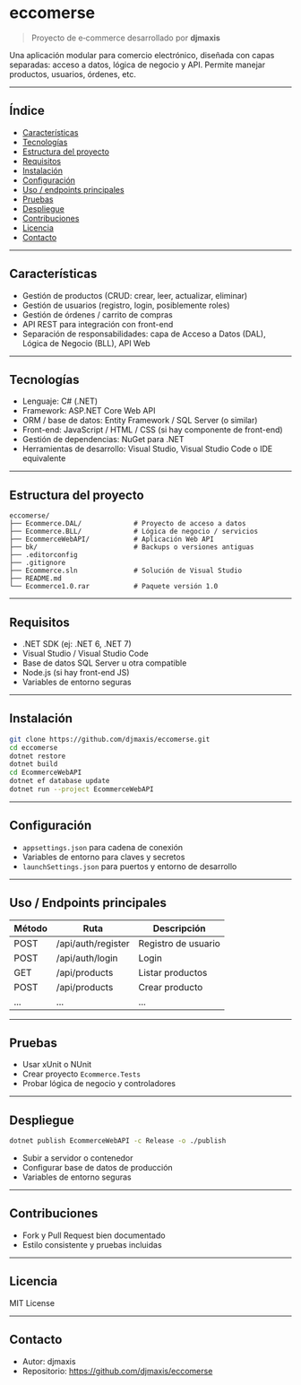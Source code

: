 # eccomerse

> Proyecto de e‑commerce desarrollado por **djmaxis**

Una aplicación modular para comercio electrónico, diseñada con capas separadas: acceso a datos, lógica de negocio y API. Permite manejar productos, usuarios, órdenes, etc.

---

## Índice

- [Características](#características)  
- [Tecnologías](#tecnologías)  
- [Estructura del proyecto](#estructura-del-proyecto)  
- [Requisitos](#requisitos)  
- [Instalación](#instalación)  
- [Configuración](#configuración)  
- [Uso / endpoints principales](#uso--endpoints-principales)  
- [Pruebas](#pruebas)  
- [Despliegue](#despliegue)  
- [Contribuciones](#contribuciones)  
- [Licencia](#licencia)  
- [Contacto](#contacto)

---

## Características

- Gestión de productos (CRUD: crear, leer, actualizar, eliminar)  
- Gestión de usuarios (registro, login, posiblemente roles)  
- Gestión de órdenes / carrito de compras  
- API REST para integración con front-end  
- Separación de responsabilidades: capa de Acceso a Datos (DAL), Lógica de Negocio (BLL), API Web  

---

## Tecnologías

- Lenguaje: C# (.NET)  
- Framework: ASP.NET Core Web API  
- ORM / base de datos: Entity Framework / SQL Server (o similar)  
- Front-end: JavaScript / HTML / CSS (si hay componente de front-end)  
- Gestión de dependencias: NuGet para .NET  
- Herramientas de desarrollo: Visual Studio, Visual Studio Code o IDE equivalente  

---

## Estructura del proyecto

```
eccomerse/
├── Ecommerce.DAL/             # Proyecto de acceso a datos
├── Ecommerce.BLL/             # Lógica de negocio / servicios
├── EcommerceWebAPI/           # Aplicación Web API
├── bk/                        # Backups o versiones antiguas
├── .editorconfig              
├── .gitignore                 
├── Ecommerce.sln              # Solución de Visual Studio
├── README.md                  
└── Ecommerce1.0.rar           # Paquete versión 1.0
```

---

## Requisitos

- .NET SDK (ej: .NET 6, .NET 7)  
- Visual Studio / Visual Studio Code  
- Base de datos SQL Server u otra compatible  
- Node.js (si hay front-end JS)  
- Variables de entorno seguras  

---

## Instalación

```bash
git clone https://github.com/djmaxis/eccomerse.git
cd eccomerse
dotnet restore
dotnet build
cd EcommerceWebAPI
dotnet ef database update
dotnet run --project EcommerceWebAPI
```

---

## Configuración

- `appsettings.json` para cadena de conexión  
- Variables de entorno para claves y secretos  
- `launchSettings.json` para puertos y entorno de desarrollo

---

## Uso / Endpoints principales

| Método | Ruta | Descripción |
|--------|------|-------------|
| POST   | /api/auth/register | Registro de usuario |
| POST   | /api/auth/login | Login |
| GET    | /api/products | Listar productos |
| POST   | /api/products | Crear producto |
| ...    | ... | ... |

---

## Pruebas

- Usar xUnit o NUnit  
- Crear proyecto `Ecommerce.Tests`  
- Probar lógica de negocio y controladores

---

## Despliegue

```bash
dotnet publish EcommerceWebAPI -c Release -o ./publish
```

- Subir a servidor o contenedor  
- Configurar base de datos de producción  
- Variables de entorno seguras

---

## Contribuciones

- Fork y Pull Request bien documentado  
- Estilo consistente y pruebas incluidas

---

## Licencia

MIT License

---

## Contacto

- Autor: djmaxis  
- Repositorio: https://github.com/djmaxis/eccomerse
